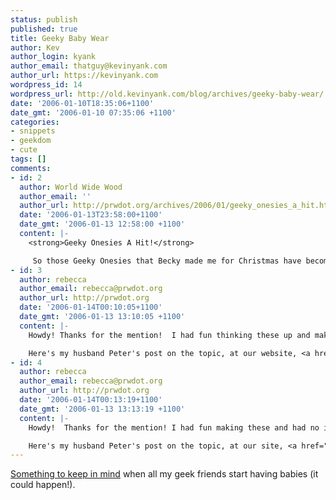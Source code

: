 ```yaml
---
status: publish
published: true
title: Geeky Baby Wear
author: Kev
author_login: kyank
author_email: thatguy@kevinyank.com
author_url: https://kevinyank.com
wordpress_id: 14
wordpress_url: http://old.kevinyank.com/blog/archives/geeky-baby-wear/
date: '2006-01-10T18:35:06+1100'
date_gmt: '2006-01-10 07:35:06 +1100'
categories:
- snippets
- geekdom
- cute
tags: []
comments:
- id: 2
  author: World Wide Wood
  author_email: ''
  author_url: http://prwdot.org/archives/2006/01/geeky_onesies_a_hit.html
  date: '2006-01-13T23:58:00+1100'
  date_gmt: '2006-01-13 12:58:00 +1100'
  content: |-
    <strong>Geeky Onesies A Hit!</strong>

     So those Geeky Onesies that Becky made me for Christmas have become quite the sensation! First, I raved over...
- id: 3
  author: rebecca
  author_email: rebecca@prwdot.org
  author_url: http://prwdot.org
  date: '2006-01-14T00:10:05+1100'
  date_gmt: '2006-01-13 13:10:05 +1100'
  content: |-
    Howdy! Thanks for the mention!  I had fun thinking these up and making them, I had no idea they'd make such a splash on the internet!

    Here's my husband Peter's post on the topic, at our website, <a href="http://prwdot.org/archives/2006/01/geeky_onesies_a_hit.html" rel="nofollow">World Wide Wood</a>
- id: 4
  author: rebecca
  author_email: rebecca@prwdot.org
  author_url: http://prwdot.org
  date: '2006-01-14T00:13:19+1100'
  date_gmt: '2006-01-13 13:13:19 +1100'
  content: |-
    Howdy!  Thanks for the mention! I had fun making these and had no idea they'd make such a splash on the web.

    Here's my husband Peter's post on the topic, at our site, <a href="http://prwdot.org/archives/2006/01/geeky_onesies_a_hit.html" rel="nofollow">World Wide Wood</a>.
---
```

<p><a href="http://www.craftster.org/forum/index.php?topic=71880.msg676200;topicseen#msg676200">Something to keep in mind</a> when all my geek friends start having babies (it could happen!).</p>
